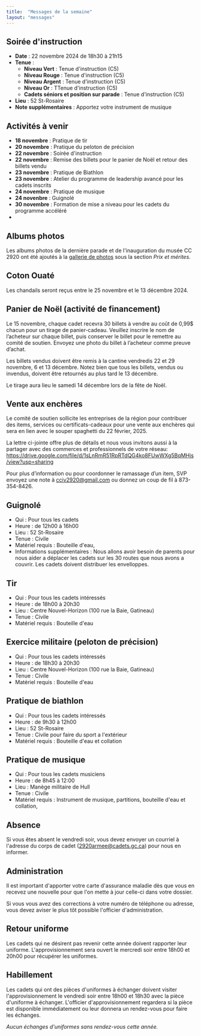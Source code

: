 ```yaml
---
title:  "Messages de la semaine"
layout: "messages"
---
```

 
## Soirée d'instruction  

- **Date** : 22 novembre 2024 de 18h30 à 21h15
- **Tenue** :
  - **Niveau Vert** : Tenue d'instruction (C5) 
  - **Niveau Rouge** : Tenue d'instruction (C5)  
  - **Niveau Argent** : Tenue d'instruction (C5) 
  - **Niveau Or** : TTenue d'instruction (C5) 
  - **Cadets séniors et position sur parade** : Tenue d'instruction (C5) 
- **Lieu** : 52 St-Rosaire
- **Note supplémentaires** : Apportez votre instrument de musique

   
## Activités à venir
 
- **18 novembre** : Pratique de tir
- **20 novembre** : Pratique du peloton de précision
- **22 novembre** : Soirée d'instruction
- **22 novembre** : Remise des billets pour le panier de Noël et retour des billets vendu
- **23 novembre** : Pratique de Biathlon
- **23 novembre** : Atelier du programme de leadership avancé pour les cadets inscrits
- **24 novembre** : Pratique de musique
- **24 novenbre** : Guignolé
- **30 novembre** : Formation de mise a niveau pour les cadets du programme accéléré
- 

## Albums photos

Les albums photos de la dernière parade et de l'inauguration du musée CC 2920 ont été ajoutés à la [gallerie de photos](https://cc2920.ca/prix/photos/) sous la section *Prix et mérites*.


## Coton Ouaté 

Les chandails seront reçus entre le 25 novembre et le 13 décembre 2024.

## Panier de Noël (activité de financement)

Le 15 novembre, chaque cadet recevra 30 billets à vendre au coût de 0,99$ chacun pour un tirage de panier-cadeau. Veuillez inscrire le nom de l’acheteur sur chaque billet, puis conserver le billet pour le remettre au comité de soutien. Envoyez une photo du billet à l’acheteur comme preuve d’achat. 

Les billets vendus doivent être remis à la cantine vendredis 22 et 29 novembre, 6 et 13 décembre. 
Notez bien que tous les billets, vendus ou invendus, doivent être retournés au plus tard le 13 décembre. 

Le tirage aura lieu le samedi 14 décembre lors de la fête de Noël.

## Vente aux enchères

Le comité de soutien sollicite les entreprises de la région pour contribuer des items, services ou certificats-cadeaux pour une vente aux enchères qui sera en lien avec le souper spaghetti du 22 février, 2025.

La lettre ci-jointe offre plus de détails et nous vous invitons aussi à la partager avec des commerces et professionnels de votre réseau:  <https://drive.google.com/file/d/1sLnRmR51RpRTdQG4ko8FUwWXg5BqMHjs/view?usp=sharing>

Pour plus d’information ou pour coordonner le ramassage d’un item, SVP envoyez une note à <cciv2920@gmail.com> ou donnez un coup de fil à 873-354-8426.

## Guignolé
- Qui : Pour tous les cadets
- Heure : de 12h00 à 16h00
- Lieu : 52 St-Rosaire 
- Tenue : Civile
- Matériel requis : Bouteille d'eau,  
- Informations supplémentaires : Nous allons avoir besoin de parents pour nous aider a déplacer les cadets sur les 30 routes que nous avons a couvrir.  Les cadets doivent distribuer les envelloppes.
  
## Tir

- Qui : Pour tous les cadets intéressés 
- Heure : de 18h00 à 20h30
- Lieu : Centre Nouvel-Horizon (100 rue la Baie, Gatineau) 
- Tenue : Civile
- Matériel requis : Bouteille d'eau

## Exercice militaire (peloton de précision)

- Qui :  Pour tous les cadets intéressés 
- Heure : de 18h30 à 20h30
- Lieu : Centre Nouvel-Horizon (100 rue la Baie, Gatineau) 
- Tenue : Civile
- Matériel requis : Bouteille d'eau

## Pratique de biathlon

- Qui :  Pour tous les cadets intéressés 
- Heure : de 9h30 à 12h00
- Lieu : 52 St-Rosaire 
- Tenue : Civile pour faire du sport a l'extérieur
- Matériel requis : Bouteille d'eau et collation

## Pratique de musique

- Qui : Pour tous les cadets musiciens 
- Heure : de 8h45 à 12:00
- Lieu : Manège militaire de Hull  
- Tenue : Civile
- Matériel requis : Instrument de musique, partitions, bouteille d'eau et collation, 

## Absence

Si vous êtes absent le vendredi soir, vous devez envoyer un courriel à l'adresse du corps de cadet (<2920armee@cadets.gc.ca>) pour nous en informer.

## Administration

Il est important d'apporter votre carte d'assurance maladie dès que vous en recevez une nouvelle pour que l'on mette à jour celle-ci dans votre dossier.

Si vous vous avez des corrections à votre numéro de téléphone ou adresse, vous devez aviser le plus tôt possible l'officier d'administration. 

## Retour uniforme

Les cadets qui ne désirent pas revenir cette année doivent rapporter leur uniforme. L'approvisionnement sera ouvert le mercredi soir entre 18h00 et 20h00 pour récupérer les uniformes.

## Habillement

Les cadets qui ont des pièces d'uniformes à échanger doivent visiter l'approvisionnement le vendredi soir entre 18h00 et 18h30 avec la pièce d'uniforme à échanger.  L'officier d'approvisionnement regardera si la pièce est disponible immédiatement ou leur donnera un rendez-vous pour faire les échanges.

*Aucun échanges d'uniformes sans rendez-vous cette année.*

